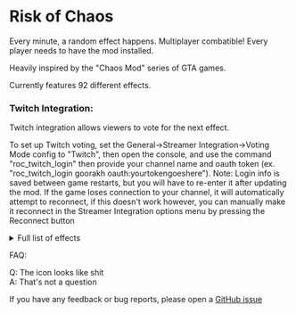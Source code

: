 # Risk of Chaos

Every minute, a random effect happens. Multiplayer combatible! Every player needs to have the mod installed.

Heavily inspired by the "Chaos Mod" series of GTA games.

Currently features 92 different effects.

### Twitch Integration:

Twitch integration allows viewers to vote for the next effect.

To set up Twitch voting, set the General->Streamer Integration->Voting Mode config to "Twitch", then open the console, and use the command "roc_twitch_login" then provide your channel name and oauth token (ex. "roc_twitch_login goorakh oauth:yourtokengoeshere"). Note: Login info is saved between game restarts, but you will have to re-enter it after updating the mod.
If the game loses connection to your channel, it will automatically attempt to reconnect, if this doesn't work however, you can manually make it reconnect in the Streamer Integration options menu by pressing the Reconnect button

<details>
	<summary>Full list of effects</summary>

* Nothing: Does absolutely nothing
* Spawn Random Portal Orb: Spawns a random portal orb on the stage teleporter
* Enable Random Artifact: Enables a random artifact. Lasts until end of stage.
* Add Mountain Shrine: Adds a number of mountain shrines to the teleporter event, number of shrines added can be configured (default is 2)
* Activate Teleporter: Forcefully activates the stage teleporter
* Give Random Item: Gives all players a random item
* One Hit KO: Sets everything on the stage to 1 HP
* Freeze!: Freezes every character on the stage for 4 seconds
* Payday: Gives all players an amount of money equivalent to 4 large chests. (Amount can be configured)
* Increase Monster Spawns: Increases monster director credits for the rest of the current stage (+50% by default, configurable)
* Sequence All Players: Activates a shrine of order on all players
* Spawn Scavenger Bag: Spawns a scavenger bag near a random player
* Drop All Items: Drops all characters' items and equipment on the ground
* Meteor Shower: Activates the glowing meteorite equipment
* Randomize Loadout: Randomizes all player's loadouts (skills and skins)
* You and a super intelligent Lemurian...: Spawns an invincible Lemurian in a random location on the map with an infinite damage stat (instantly die if you touch it)
* Mitosis: Duplicates every character on the map
* Scrap Random Item: Turns a random scrappable item in every players inventory into the corresponding scrap
* Increase Gravity: Increases gravity by a configurable amount (default +50%), lasts until the end of the current stage
* Decrease Gravity: Decreases gravity by a configurable amount (default -50%), lasts until the end of the current stage
* Give Random Elite Aspect: Gives all players a random elite aspect (drops on the ground if they don't have any empty equipment slots)
* Corrupt Random Item: Converts a random item in every player's inventory to the void variant
* Spawn Doppelganger: Triggers the Artifact of Vengeance event
* Potrolling: Spawns a bunch of nice pots for you to roll
* Wet Floor: Every surface is slippery. Lasts until end of current stage
* Increase Chest Prices: Increases the cost of all interactables by a configurable amount (default +25%)
* Decrease Chest Prices: Decreases the cost of all interactables by a configurable amount (default -25%)
* Spawn Void Implosion: Spawns a random void implosion on every player
* Launch Everyone in Random Directions: Launches all characters in a random direction with a random force
* Touch Void: Makes every non-player on the stage into a voidtouched elite (including allies)
* Duplicate Random Item Stack: Duplicates a random item stack for every player
* Teleport to Random Location: Teleports every player to a random location on the current stage
* Activate Random Equipment: Activates a random activatable equipment on all players
* Change Difficulty: Sets the current difficulty to a random one for the rest of the run
* Combo: Activates 2 other random effects
* Gambling Addiction: Replaces every source of loot on the map with a chance shrine
* Give Tonic Affliction: Gives all players one Tonic Affliction
* Spawn Random Boss: Spawns a random boss
* Max All Cooldowns: Sets all skill and equipment cooldowns to their maximum value (as if you just used them)
* Teleporting Attacks: Teleports the attacker to where their attacks impact
* Uncorrupt Random Item: Converts all of a random item into its non-void variant
* Poverty: Sets all players' money to 0
* +5 Minutes: Adds 5 minutes to the run timer
* Trigger Random Family Event: Activates a random family event for the rest of the current stage
* Spawn Random Beacon: Spawns a random captain beacon on every player
* Orbital Bombardment: Spawns Diablo Strikes all over the map
* Benthic Transform Random Item: Upgrades the tier of 1 random item
* Kill All (Non-Boss) Enemies: Kills all non-boss enemies on the map
* Random Gravity Direction: Changes the direction of gravity
* Disable Random Skill: Disables a random skill slot (Lasts 1 stage)
* Ahoy!: Spawns 3 equipment drones with a Consumed Trophy Hunter's Tricorn
* Increase Knockback: Multiplies all knockback by 3 (configurable), lasts 1 stage
* Add Random Item to Monster Inventory: Permanently adds a random item to all enemies
* Spawn Void Seed: Spawns a void seed somewhere on the map
* All Items Are Void Potentials: All dropped items become Void Potentials. The original item is always guaranteed to be an option to prevent potential softlocks. Lasts 1 stage
* All Skills are Agile: Allows every skill to be used while sprinting. Lasts 1 stage
* Give Everyone a Random Buff: Gives every character on the map a random buff for the rest of the current stage.
* Give Everyone a Random Debuff: Gives every character on the map a random debuff for the rest of the current stage.
* Moon Detonation: Starts the moon escape sequence. Lasts 45 seconds (configurable)
* Spawn Random Interactable: Spawns a random interactable at every player
* Spawn Random Portal: Spawns a random portal at a random player
* Increase Proc Coefficients: Multiplies all proc coefficients by 2 (configurable)
* Guaranteed Chance Effects: All percent-chance effects are guaranteed to happen (effectively infinite luck stat on everything), lasts 1 stage
* Increase Projectile Speed: Increases the speed of all projectiles, lasts 1 stage (+50% by default, configurable)
* Decrease Projectile Speed: Decreases the speed of all projectiles, lasts 1 stage (-50% by default, configurable)
* Increase World Speed: Increases the game speed, but compensates all players to be slower, gives the illusion of everything else being faster, lasts 1 stage (+50% by default, configurable)
* Decrease World Speed: Decreases the game speed, but compensates all players to be faster, gives the illusion of everything else being slower, lasts 1 stage (-50% by default, configurable)
* Blood Money: All interactable prices are converted into percent health cost, lasts 1 stage
* Force Activate Random Skill: Forces a random skill to constantly activate, lasts 1 stage
* Spawn Random Enemy: Spawns a random enemy for every player
* Spawn Random Ally: Spawns a random ally for every player
* Respawn As Random Character: Respawns every player as a random character
* Steal All Player Items: Steals all items from every player and distributes them among enemies, damage the enemy that took items to gain them back (leaving the stage will also give all the items back)
* Reinforcements: Spawns allied survivors in drop pods around the map.
* Bouncy Projectiles: All projectiles and bullets bounce on the surface they hit. Lasts 1 stage.
* Eradicate Random Item: Permanently removes a random item from the game for the rest of the run
* Reset Player Level: Sets all players' level to 0
* -5 Minutes: Decreases the run timer by 5 minutes
* Invert Knockback: Reverses the direction of all knockback applied to characters
* +100% Fall Damage: Increases fall damage by 100% (configurable). Also makes it lethal. Lasts 1 stage.
* Disable Fall Damage: Disables all fall damage. Lasts 1 stage.
* Risk of Thunder: Spawns lightning strikes at random points on the map. Lasts 30 seconds.
* Spawn Jump Pad: Spawns a random jump pad at every player
* Superhot: Time moves when players move
* Laggy Physics: Randomly pauses physics calculations
* Gupscare: Spawns a Gup above every player
* Roll Credits: Starts the game credits
* Aspect Roulette: Randomly switches the elite aspect of all characters (only affects players if they already have an aspect equipment)
* Unscrap Random Item: Converts a random stack of scrap into a random item of the same tier
* Disable Procs: Disables all proc effects. Lasts 45 seconds
* Item Magnet: All pickups move towards players. Lasts 90 seconds
* Item Repulsor: All pickups move away from players. Lasts 90 seconds
</details>

FAQ:

Q: The icon looks like shit<br/>
A: That's not a question

If you have any feedback or bug reports, please open a [GitHub issue](https://github.com/Goorakh/RiskOfChaos/issues/new)
